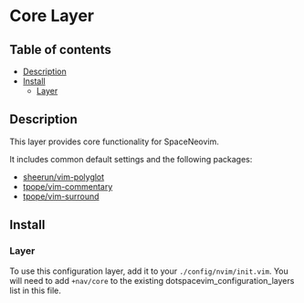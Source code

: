 # Core Layer

## Table of contents

* [Description](#description)
* [Install](#install)
  * [Layer](#layer)


## Description

This layer provides core functionality for SpaceNeovim.

It includes common default settings and the following packages:

* [sheerun/vim-polyglot](https://github.com/sheerun/vim-polyglot)
* [tpope/vim-commentary](https://github.com/tpope/vim-commentary)
* [tpope/vim-surround](https://github.com/tpope/vim-surround)

## Install

### Layer

To use this configuration layer, add it to your `./config/nvim/init.vim`. You will need to add `+nav/core` to the existing dotspacevim_configuration_layers list in this file.
